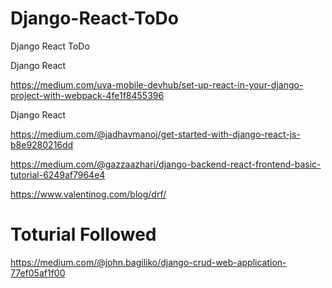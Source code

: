# Django-React-ToDo
Django React ToDo



Django React 

https://medium.com/uva-mobile-devhub/set-up-react-in-your-django-project-with-webpack-4fe1f8455396

Django React 

https://medium.com/@jadhavmanoj/get-started-with-django-react-js-b8e9280216dd

https://medium.com/@gazzaazhari/django-backend-react-frontend-basic-tutorial-6249af7964e4


https://www.valentinog.com/blog/drf/



# Toturial Followed

https://medium.com/@john.bagiliko/django-crud-web-application-77ef05af1f00
